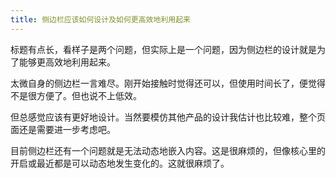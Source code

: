```yaml
---
title: 侧边栏应该如何设计及如何更高效地利用起来
---
```


标题有点长，看样子是两个问题，但实际上是一个问题，因为侧边栏的设计就是为了能够更高效地利用起来。

太微自身的侧边栏一言难尽。刚开始接触时觉得还可以，但使用时间长了，便觉得不是很方便了。但也说不上低效。

但总感觉应该有更好地设计。当然要模仿其他产品的设计我估计也比较难，整个页面还是需要进一步考虑吧。

目前侧边栏还有一个问题就是无法动态地嵌入内容。这是很麻烦的，但像核心里的开启或最近都是可以动态地发生变化的。这就很麻烦了。